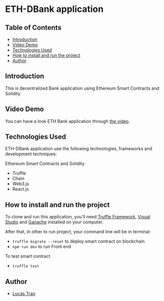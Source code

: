 # ETH-DBank application


## Table of Contents
* [Introduction](#introduction)
* [Video Demo](#video-demo)
* [Technologies Used](#technologies-used)
* [How to install and run the project](#how-to-install-and-run-the-project)
* [Author](#ait-team)

<!-- * [License](#license) -->



## Introduction
This is decentralized Bank application using Ethereum Smart Contracts and Solidity



## Video Demo
You can have a look ETH Bank application through [the video](https://www.youtube.com/watch?v=966YNNe608s).


## Technologies Used
ETH-DBank application use the following technologies, frameworks and development techniques:

Ethereum Smart Contracts and Solidity
- Truffle
- Chain
- Web3.js
- React.js


## How to install and run the project
To clone and run this application, you'll need [Truffle Framework](https://trufflesuite.com/), [Visual Studio](https://visualstudio.microsoft.com/) and [Ganache](https://trufflesuite.com/ganache/) installed on your computer. 

After that, in other to run project, your command line will be in terminal:
- `truffle migrate --reset` to deploy smart contract on blockchain
- `npm run dev` to run Front end

To test smart contract
- `truffle test`


## Author
- [Lucas Tran](https://github.com/LucasTran-tq)
